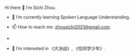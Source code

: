  Hi there 👋 I’m Sichi Zhou.

- 🌱 I’m currently learning Spoken Language Understanding.

- 📫 How to reach me :zhousichi2021@gmail.com.
- 
- 👀 I’m interested in 《大决战》, 《恰同学少年》.

<!---
zsc19/zsc19 is a ✨ special ✨ repository because its `README.md` (this file) appears on your GitHub profile.
You can click the Preview link to take a look at your changes.
- 💞️ I’m looking to collaborate on ...
- 👀 I’m interested in ...
--->
